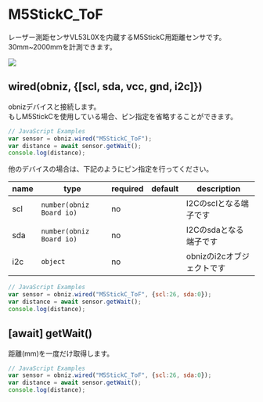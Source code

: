 # M5StickC_ToF

レーザー測距センサVL53L0Xを内蔵するM5StickC用距離センサです。
30mm~2000mmを計測できます。

![](./image.jpg)

## wired(obniz, {[scl, sda, vcc, gnd, i2c]})
obnizデバイスと接続します。  
もしM5StickCを使用している場合、ピン指定を省略することができます。


```javascript
// JavaScript Examples
var sensor = obniz.wired("M5StickC_ToF");
var distance = await sensor.getWait();
console.log(distance);
```


他のデバイスの場合は、下記のようにピン指定を行ってください。 

| name | type                     | required | default | description       |
|------|--------------------------|----------|---------|-------------------|
| scl  | `number(obniz Board io)` | no       | &nbsp;  | I2Cのsclとなる端子です    |
| sda  | `number(obniz Board io)` | no       | &nbsp;  | I2Cのsdaとなる端子です    |
| i2c  | `object`                 | no       | &nbsp;  | obnizのi2cオブジェクトです |

```javascript
// JavaScript Examples
var sensor = obniz.wired("M5StickC_ToF", {scl:26, sda:0});
var distance = await sensor.getWait();
console.log(distance);
```


## [await] getWait()
距離(mm)を一度だけ取得します。

```javascript
// JavaScript Examples
var sensor = obniz.wired("M5StickC_ToF", {scl:26, sda:0});
var distance = await sensor.getWait();
console.log(distance);
```